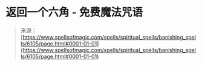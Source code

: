 <!--yml

category: 未分类

date: 2024-06-12 18:40:38

-->

# 返回一个六角 - 免费魔法咒语

> 来源：[https://www.spellsofmagic.com/spells/spiritual_spells/banishing_spells/6105/page.html#0001-01-01](https://www.spellsofmagic.com/spells/spiritual_spells/banishing_spells/6105/page.html#0001-01-01)

